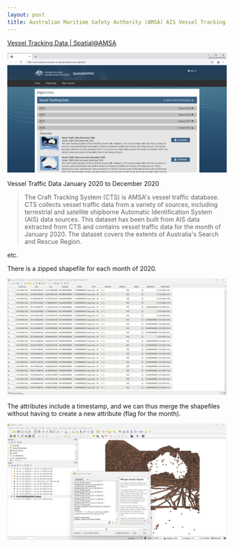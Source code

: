 ```yaml
---
layout: post
title: Australian Maritime Safety Authority (AMSA) AIS Vessel Tracking Data
---
```


[Vessel Tracking Data \| Spatial\@AMSA](https://www.operations.amsa.gov.au/Spatial/DataServices/DigitalData)

![AMSA Vessel Tracking Data](/images/AMSA/Digital-Data.png)

Vessel Traffic Data January 2020 to December 2020

> The Craft Tracking System (CTS) is AMSA's vessel traffic database. CTS collects vessel traffic data from a variety of sources, including terrestrial and satellite shipborne Automatic Identification System (AIS) data sources. This dataset has been built from AIS data extracted from CTS and contains vessel traffic data for the month of January 2020. The dataset covers the extents of Australia's Search and Rescue Region.

etc.

There is a zipped shapefile for each month of 2020.

![QGIS Attribute Table](/images/AMSA/QGIS_Attribute_Table.png)

The attributes include a timestamp, and we can thus merge the shapefiles without having to create a new attribute (flag for the month).

![QGIS Merge Vector Layers](/images/AMSA/QGIS_AMSA_merge.png)